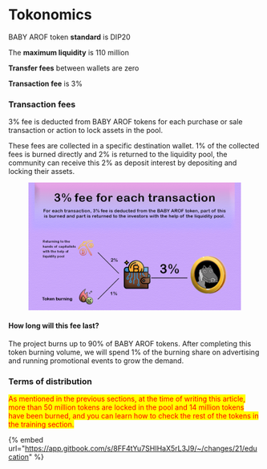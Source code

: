 # Tokonomics

BABY AROF token **standard** is DIP20

The **maximum liquidity** is 110 million

**Transfer fees** between wallets are zero

**Transaction fee** is 3%

### Transaction fees

3% fee is deducted from BABY AROF tokens for each purchase or sale transaction or action to lock assets in the pool.

These fees are collected in a specific destination wallet. 1% of the collected fees is burned directly and 2% is returned to the liquidity pool, the community can receive this 2% as deposit interest by depositing and locking their assets.

<figure><img src="../../.gitbook/assets/سایت 121.png" alt=""><figcaption></figcaption></figure>

#### How long will this fee last?

The project burns up to 90% of BABY AROF tokens. After completing this token burning volume, we will spend 1% of the burning share on advertising and running promotional events to grow the demand.

### Terms of distribution

<mark style="color:red;">As mentioned in the previous sections, at the time of writing this article, more than 50 million tokens are locked in the pool and 14 million tokens have been burned, and you can learn how to check the rest of the tokens in the training section.</mark>

{% embed url="https://app.gitbook.com/s/8FF4tYu7SHIHaX5rL3J9/~/changes/21/education" %}
